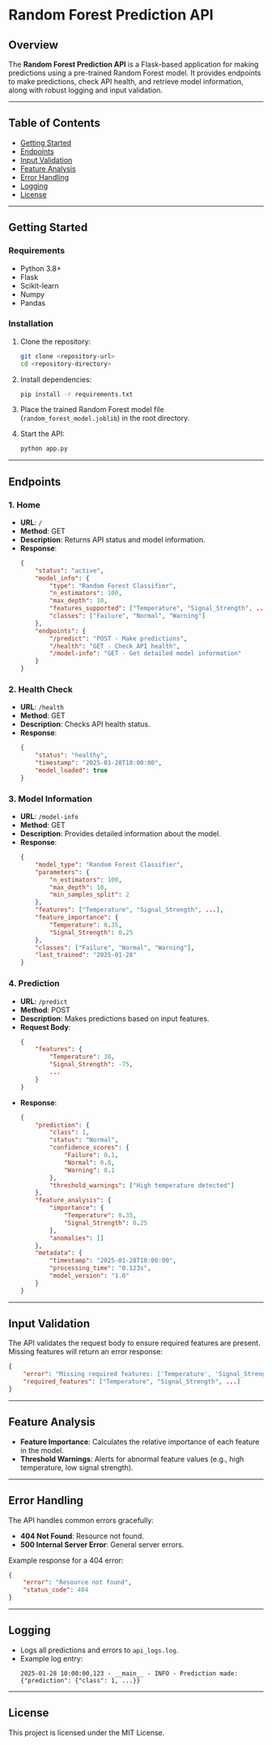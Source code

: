 # Random Forest Prediction API

## Overview
The **Random Forest Prediction API** is a Flask-based application for making predictions using a pre-trained Random Forest model. It provides endpoints to make predictions, check API health, and retrieve model information, along with robust logging and input validation.

---

## Table of Contents
- [Getting Started](#getting-started)
- [Endpoints](#endpoints)
- [Input Validation](#input-validation)
- [Feature Analysis](#feature-analysis)
- [Error Handling](#error-handling)
- [Logging](#logging)
- [License](#license)

---

## Getting Started

### Requirements
- Python 3.8+
- Flask
- Scikit-learn
- Numpy
- Pandas

### Installation
1. Clone the repository:
   ```bash
   git clone <repository-url>
   cd <repository-directory>
   ```
2. Install dependencies:
   ```bash
   pip install -r requirements.txt
   ```
3. Place the trained Random Forest model file (`random_forest_model.joblib`) in the root directory.

4. Start the API:
   ```bash
   python app.py
   ```

---

## Endpoints

### 1. **Home**
- **URL**: `/`
- **Method**: GET
- **Description**: Returns API status and model information.
- **Response**:
  ```json
  {
      "status": "active",
      "model_info": {
          "type": "Random Forest Classifier",
          "n_estimators": 100,
          "max_depth": 10,
          "features_supported": ["Temperature", "Signal_Strength", ...],
          "classes": ["Failure", "Normal", "Warning"]
      },
      "endpoints": {
          "/predict": "POST - Make predictions",
          "/health": "GET - Check API health",
          "/model-info": "GET - Get detailed model information"
      }
  }
  ```

### 2. **Health Check**
- **URL**: `/health`
- **Method**: GET
- **Description**: Checks API health status.
- **Response**:
  ```json
  {
      "status": "healthy",
      "timestamp": "2025-01-28T10:00:00",
      "model_loaded": true
  }
  ```

### 3. **Model Information**
- **URL**: `/model-info`
- **Method**: GET
- **Description**: Provides detailed information about the model.
- **Response**:
  ```json
  {
      "model_type": "Random Forest Classifier",
      "parameters": {
          "n_estimators": 100,
          "max_depth": 10,
          "min_samples_split": 2
      },
      "features": ["Temperature", "Signal_Strength", ...],
      "feature_importance": {
          "Temperature": 0.35,
          "Signal_Strength": 0.25
      },
      "classes": ["Failure", "Normal", "Warning"],
      "last_trained": "2025-01-28"
  }
  ```

### 4. **Prediction**
- **URL**: `/predict`
- **Method**: POST
- **Description**: Makes predictions based on input features.
- **Request Body**:
  ```json
  {
      "features": {
          "Temperature": 30,
          "Signal_Strength": -75,
          ...
      }
  }
  ```
- **Response**:
  ```json
  {
      "prediction": {
          "class": 1,
          "status": "Normal",
          "confidence_scores": {
              "Failure": 0.1,
              "Normal": 0.8,
              "Warning": 0.1
          },
          "threshold_warnings": ["High temperature detected"]
      },
      "feature_analysis": {
          "importance": {
              "Temperature": 0.35,
              "Signal_Strength": 0.25
          },
          "anomalies": []
      },
      "metadata": {
          "timestamp": "2025-01-28T10:00:00",
          "processing_time": "0.123s",
          "model_version": "1.0"
      }
  }
  ```

---

## Input Validation
The API validates the request body to ensure required features are present. Missing features will return an error response:
```json
{
    "error": "Missing required features: ['Temperature', 'Signal_Strength']",
    "required_features": ["Temperature", "Signal_Strength", ...]
}
```

---

## Feature Analysis
- **Feature Importance**: Calculates the relative importance of each feature in the model.
- **Threshold Warnings**: Alerts for abnormal feature values (e.g., high temperature, low signal strength).

---

## Error Handling
The API handles common errors gracefully:
- **404 Not Found**: Resource not found.
- **500 Internal Server Error**: General server errors.

Example response for a 404 error:
```json
{
    "error": "Resource not found",
    "status_code": 404
}
```

---

## Logging
- Logs all predictions and errors to `api_logs.log`.
- Example log entry:
  ```
  2025-01-28 10:00:00,123 - __main__ - INFO - Prediction made: {"prediction": {"class": 1, ...}}
  ```

---

## License
This project is licensed under the MIT License.
